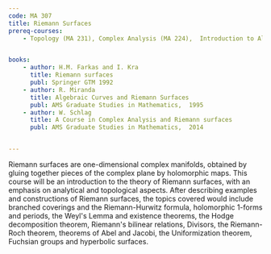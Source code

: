 ```yaml
---
code: MA 307
title: Riemann Surfaces
prereq-courses:
    - Topology (MA 231), Complex Analysis (MA 224),  Introduction to Algebraic Topology (MA 232) or equivalent courses.


books:
    - author: H.M. Farkas and I. Kra
      title: Riemann surfaces
      publ: Springer GTM 1992
    - author: R. Miranda
      title: Algebraic Curves and Riemann Surfaces
      publ: AMS Graduate Studies in Mathematics,  1995
    - author: W. Schlag
      title: A Course in Complex Analysis and Riemann surfaces
      publ: AMS Graduate Studies in Mathematics,  2014


---
```


Riemann surfaces are one-dimensional complex manifolds, obtained by gluing together pieces of the complex plane by holomorphic maps.  This course will be an introduction to the theory of Riemann surfaces, with an emphasis on analytical and topological aspects. After describing examples and constructions of Riemann surfaces, the topics covered would include branched coverings and the Riemann-Hurwitz formula, holomorphic 1-forms and periods, the Weyl's Lemma and existence theorems, the Hodge decomposition theorem,  Riemann's bilinear relations, Divisors, the Riemann-Roch theorem, theorems of Abel and Jacobi, the Uniformization theorem, Fuchsian groups and hyperbolic surfaces.
